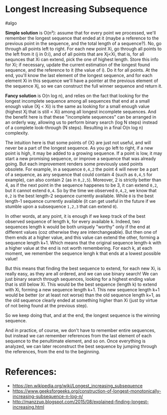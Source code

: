 # Longest Increasing Subsequence
#algo

**Simple solution** is O(n²): assume that for every point we processed, we'll remember the longest sequence that ended at it (maybe a reference to the previous point in the sequence, and the total length of a sequence?). No, go through all points left to right. For each new point Xi, go through all points to the left from it (j in 0:i), and of all points that are Xj<Xi, that is, for all sequnces that Xi can extend, pick the one of highest length. Store this info for Xi; if necessary, update the current estimation of the longest found sequence, and the reference to it (the value of i). Do it for all points. At the end, you'll know the last element of the longest sequence, and for each element Xi in this sequence we'll have a pointer at the previous element of the sequence Xj, so we can construct the full winner sequence and return it.

**Fancy solution** is O(n log n), and relies on the fact that looking for the longest incomplete sequence among all sequences that end at a small enough value (Xj < Xi) is the same as looking for a small enough value (highest Xj that is still < Xi) among all longest incomplete sequences. And the benefit here is that these "incomplete sequences" can be arranged in an orderly way, allowing us to perform binary search (log N steps) instead of a complete look-through (N steps). Resulting in a final O(n log n) complexity.

The intuition here is that some points of {X} are just not useful, and will never be a part of the longest sequence. As you go left to right, if a new point is high, it may be added to a growing sequence. If a point is low, it may start a new promising sequence, or improve a sequence that was already going. But each improvement renders some previously used points obsolete. For example, in a sequence `0,4,2` the point 4 will never be a part of a sequence, as any sequence that could contain 4 (such as `0,4,5` for example), can also contain 2 (as in `0,2,5`). Moreover, 2 is strictly better than 4, as if the next point in the sequence happenes to be 3, it can extend `0,2`, but it cannot extend `0,4`. So by the time we observed `0,4,2`, we know that `0,2` is the best length-2 sequence currently available. While `0` is the best length-1 sequence currently available (it can get useful in the future if we stumble upon a subsequence `1,2,3` that can extend `0`). 

In other words, at any point, it is enough if we keep track of the best observed sequence of length k, for every available k. Indeed, two sequences length k would be both uniquely "worthy" only if the end at different values (coz otherwise they are interchangeable). But then one of them ends at a higher value, and this value can extend the other, forming a sequence length k+1. Which means that the original sequence length-k with a higher value at the end is not worth remembering. For each k, at each moment, we remember the sequence lengh k that ends at a lowest possible value!

But this means that finding the best sequence to extend, for each new Xi, is really easy, as they are all ordered, and we can use binary search! We can just binary search through sequences, looking for a highest ending value that is still below Xi. This would be the best sequence (length k) to extend with Xi, forming a new sequence length k+1. This new sequence length k+1 would be better (or at least not worse) than the old  sequence length k+1, as the old sequence clearly ended at something higher than Xi (just by virtue of not being found at the previous step).

So we keep doing that, and at the end, the longest sequence is the winning sequence. 

And in practice, of course, we don't have to remember entire sequences, but instead we can remember references from the last element of each sequence to the penultimate element, and so on. Once everything is analyzed, we can later reconstruct the best sequence by jumping through the references, from the end to the beginning.

# References:
* https://en.wikipedia.org/wiki/Longest_increasing_subsequence
* https://www.geeksforgeeks.org/construction-of-longest-monotonically-increasing-subsequence-n-log-n/
* http://manzzup.blogspot.com/2015/08/explained-finding-longest-increasing.html